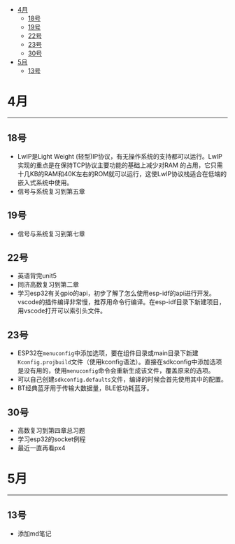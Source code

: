 <!-- @import "[TOC]" {cmd="toc" depthFrom=1 depthTo=6 orderedList=false} -->

<!-- code_chunk_output -->

- [4月](#4月)
  - [18号](#18号)
  - [19号](#19号)
  - [22号](#22号)
  - [23号](#23号)
  - [30号](#30号)
- [5月](#5月)
  - [13号](#13号)

<!-- /code_chunk_output -->


# 4月
----

## 18号

- LwIP是Light Weight (轻型)IP协议，有无操作系统的支持都可以运行。LwIP实现的重点是在保持TCP协议主要功能的基础上减少对RAM 的占用，它只需十几KB的RAM和40K左右的ROM就可以运行，这使LwIP协议栈适合在低端的嵌入式系统中使用。
- 信号与系统复习到第五章

## 19号

- 信号与系统复习到第七章

## 22号

- 英语背完unit5
- 同济高数复习到第二章
- 学习esp32有关gpio的api，初步了解了怎么使用esp-idf的api进行开发。vscode的插件编译非常慢，推荐用命令行编译。在esp-idf目录下新建项目，用vscode打开可以索引头文件。

## 23号

- ESP32在`menuconfig`中添加选项，要在组件目录或main目录下新建`Kconfig.projbuild`文件（使用kconfig语法）。直接在sdkconfig中添加选项是没有用的，使用`menuconfig`命令会重新生成该文件，覆盖原来的选项。
- 可以自己创建`sdkconfig.defaults`文件，编译的时候会首先使用其中的配置。
- BT经典蓝牙用于传输大数据量，BLE低功耗蓝牙。

## 30号
- 高数复习到第四章总习题
- 学习esp32的socket例程
- 最近一直再看px4

# 5月
----

## 13号
- 添加md笔记
